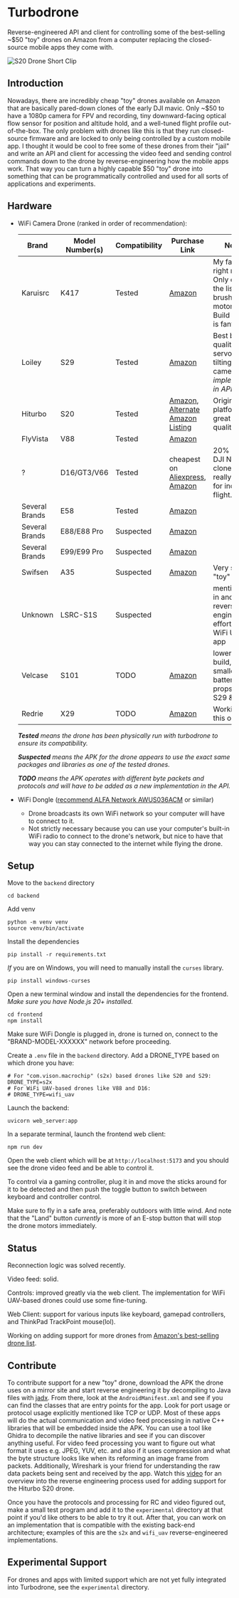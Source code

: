# Turbodrone
Reverse-engineered API and client for controlling some of the best-selling ~$50 "toy" drones on Amazon from a computer replacing the closed-source mobile apps they come with.

![S20 Drone Short Clip](docs/images/s20-drone-short-clip-small.gif)

## Introduction
Nowadays, there are incredibly cheap "toy" drones available on Amazon that are basically pared-down clones of the early DJI mavic. Only ~$50 to have a 1080p camera for FPV and recording, tiny downward-facing optical flow sensor for position and altitude hold, and a well-tuned flight profile out-of-the-box. The only problem with drones like this is that they run closed-source firmware and are locked to only being controlled by a custom mobile app. I thought it would be cool to free some of these drones from their "jail" and write an API and client for accessing the video feed and sending control commands down to the drone by reverse-engineering how the mobile apps work. That way you can turn a highly capable $50 "toy" drone into something that can be programmatically controlled and used for all sorts of applications and experiments.

## Hardware
* WiFi Camera Drone (ranked in order of recommendation):

    | Brand      | Model Number(s)    | Compatibility | Purchase Link                                               | Notes |
    |------------|-----------------|---------------|-------------------------------------------------------------|-------|
    | Karuisrc | K417 | Tested | [Amazon](https://www.amazon.com/Electric-Adjustable-AIdrones-Quadcopter-Beginners/dp/B0CYPSJ34H/) | My favorite right now. Only one on the list with brushless motors! Build quality is fantastic. |
    | Loiley     | S29             | Tested    | [Amazon](https://www.amazon.com/Beginners-Altitude-Gestures-Adjustable-Batteries/dp/B0CFDVKJKC)                  | Best build quality, has servo for tilting camera(_not implemented in API yet_)|
    | Hiturbo    | S20             | Tested    | [Amazon](https://www.amazon.com/dp/B0BBVZ849G), [Alternate Amazon Listing](https://www.amazon.com/Beginners-Foldable-Quadcopter-Gestures-Batteries/dp/B0D8LK1KJ3)                  | Original test platform, great build quality|
    | FlyVista | V88 | Tested | [Amazon](https://www.amazon.com/dp/B0D5CXY6X8) | |
    | ? | D16/GT3/V66 | Tested | cheapest on [Aliexpress](https://www.aliexpress.us/item/3256808590663347.html), [Amazon](https://www.amazon.com/THOAML-Batteries-Altitude-Headless-360%C2%B0Flip/dp/B0F1D6F62J/) | 20% smaller DJI Neo clone. Only really good for indoor flight. 
    | Several Brands | E58 | Tested | [Amazon](https://www.amazon.com/Foldable-Quadcopter-Beginners-Batteries-Waypoints/dp/B09KV8L7WN/) |  |
    | Several Brands | E88/E88 Pro | Suspected | [Amazon](https://www.amazon.com/Foldable-Camera-Quadcopter-Altitude-Beginner/dp/B0DZCLFQXN) | |
    | Several Brands | E99/E99 Pro | Suspected | [Amazon](https://www.amazon.com/LJN53-Foldable-Drone-Dual-Cameras/dp/B0DRH9C6RF) | |
    | Swifsen | A35 | Suspected | [Amazon](https://a.co/d/bqKvloz) | Very small "toy" drone|
    | Unknown | LSRC-S1S | Suspected | | mentioned in another reverse-engineering effort for the WiFi UAV app|
    | Velcase    | S101            | TODO | [Amazon](https://www.amazon.com/Foldable-Beginners-Quadcopter-Carrying-Positioning/dp/B0CH341G5F/)  | lower quality build, smaller battery and props than S29 & S20|
    | Redrie | X29 | TODO | [Amazon](https://www.amazon.com/Adults-1080P-Foldable-Altitude-Auto-Follow-Batteries/dp/B0CZQKNYL5) | Working on this one now|

    _**Tested** means the drone has been physically run with turbodrone to ensure its compatibility._

  _**Suspected** means the APK for the drone appears to use the exact same packages and libraries as one of the tested drones._

  _**TODO** means the APK operates with different byte packets and protocols and will have to be added as a new implementation in the API._

* WiFi Dongle ([recommend ALFA Network AWUS036ACM](https://www.amazon.com/Network-AWUS036ACM-Long-Range-Wide-Coverage-High-Sensitivity/dp/B08BJS8FXD) or similar) 
  * Drone broadcasts its own WiFi network so your computer will have to connect to it.
  * Not strictly necessary because you can use your computer's built-in WiFi radio to connect to the drone's network, but nice to have that way you can stay connected to the internet while flying the drone.


## Setup
Move to the `backend` directory
```
cd backend
```

Add venv
```
python -m venv venv
source venv/bin/activate
```

Install the dependencies
```
pip install -r requirements.txt
```

_If_ you are on Windows, you will need to manually install the `curses` library.
```
pip install windows-curses
```

Open a new terminal window and install the dependencies for the frontend.
_Make sure you have Node.js 20+ installed._
```
cd frontend
npm install
```

Make sure WiFi Dongle is plugged in, drone is turned on, connect to the "BRAND-MODEL-XXXXXX" network before proceeding.

Create a `.env` file in the `backend` directory. Add a DRONE_TYPE based on which drone you have:
```
# For "com.vison.macrochip" (s2x) based drones like S20 and S29:
DRONE_TYPE=s2x
# For WiFi UAV-based drones like V88 and D16:
# DRONE_TYPE=wifi_uav 
```

Launch the backend: 
```
uvicorn web_server:app
```

In a separate terminal, launch the frontend web client:
```
npm run dev
```

Open the web client which will be at `http://localhost:5173` and you should see the drone video feed and be able to control it.

To control via a gaming controller, plug it in and move the sticks around for it to be detected and then push the toggle button to switch between keyboard and controller control.

Make sure to fly in a safe area, preferably outdoors with little wind. And note that the "Land" button _currently_ is more of an E-stop button that will stop the drone motors immediately.


## Status
Reconnection logic was solved recently.

Video feed: solid.

Controls: improved greatly via the web client. The implementation for WiFi UAV-based drones could use some fine-tuning.

Web Client: support for various inputs like keyboard, gamepad controllers, and ThinkPad TrackPoint mouse(lol).

Working on adding support for more drones from [Amazon's best-selling drone list](https://www.amazon.com/best-selling-drones/s?k=best+selling+drones).


## Contribute
To contribute support for a new "toy" drone, download the APK the drone uses on a mirror site and start reverse engineering it by decompiling to Java files with [jadx](https://github.com/skylot/jadx).
From there, look at the `AndroidManifest.xml` and see if you can find the classes that are entry points for the app. Look for port usage or protocol usage explicitly mentioned like TCP or UDP. Most of these apps will do the actual communication and video feed processing in native C++ libraries that will be embedded inside the APK. You can use a tool like Ghidra to decompile the native libraries and see if you can discover anything useful. For video feed processing you want to figure out what format it uses e.g. JPEG, YUV, etc. and also if it uses compression and what the byte structure looks like when its reforming an image frame from packets.
Additionally, Wireshark is your friend for understanding the raw data packets being sent and received by the app. Watch this [video](https://x.com/marshallrichrds/status/1923165437698670818) for an overview into the reverse engineering process used for adding support for the Hiturbo S20 drone.

Once you have the protocols and processing for RC and video figured out, make a small test program and add it to the `experimental` directory at that point if you'd like others to be able to try it out.
After that, you can work on an implementation that is compatible with the existing back-end architecture; examples of this are the `s2x` and `wifi_uav` reverse-engineered implementations.


## Experimental Support
For drones and apps with limited support which are not yet fully integrated into Turbodrone, see the `experimental` directory.

